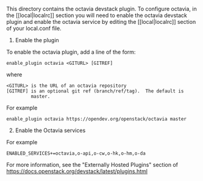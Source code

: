 This directory contains the octavia devstack plugin.  To configure octavia,
in the [[local|localrc]] section you will need to enable the octavia devstack
plugin and enable the octavia service by editing the [[local|localrc]] section
of your local.conf file.

1) Enable the plugin

To enable the octavia plugin, add a line of the form:

    enable_plugin octavia <GITURL> [GITREF]

where

    <GITURL> is the URL of an octavia repository
    [GITREF] is an optional git ref (branch/ref/tag).  The default is
             master.

For example

    enable_plugin octavia https://opendev.org/openstack/octavia master

2) Enable the Octavia services

For example

    ENABLED_SERVICES+=octavia,o-api,o-cw,o-hk,o-hm,o-da

For more information, see the "Externally Hosted Plugins" section of
https://docs.openstack.org/devstack/latest/plugins.html

